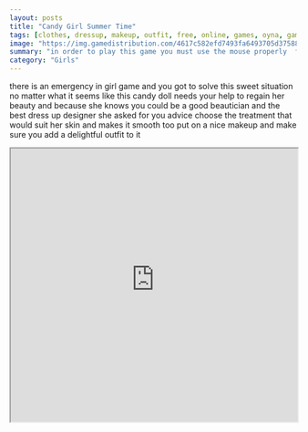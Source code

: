 ```yaml
---
layout: posts
title: "Candy Girl Summer Time"
tags: [clothes, dressup, makeup, outfit, free, online, games, oyna, game, free, games, play, play, games]
image: "https://img.gamedistribution.com/4617c582efd7493fa6493705d37588b8.jpg"
summary: "in order to play this game you must use the mouse properly  free online games oyna game free games play play games"
category: "Girls"
---
```


there is an emergency in girl game and you got to solve this sweet situation no matter what it seems like this candy doll needs your help to regain her beauty and because she knows you could be a good beautician and the best dress up designer she asked for you advice choose the treatment that would suit her skin and makes it smooth too put on a nice makeup and make sure you add a delightful outfit to it

<iframe width="100%" height="480px;" src="https://html5.gamedistribution.com/4617c582efd7493fa6493705d37588b8/"></iframe>